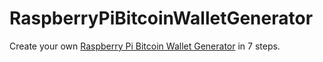 RaspberryPiBitcoinWalletGenerator
=================================

Create your own [Raspberry Pi Bitcoin Wallet Generator](https://github.com/vesteraas/RaspberryPiBitcoinWalletGenerator/wiki) in 7 steps.
